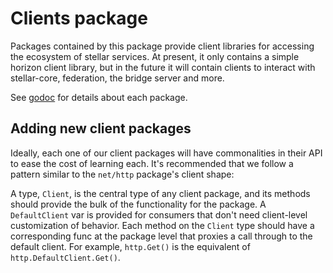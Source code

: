 # Clients package

Packages contained by this package provide client libraries for accessing the ecosystem of stellar services.  At present, it only contains a simple horizon client library, but in the future it will contain clients to interact with stellar-core, federation, the bridge server and more.

See [godoc](https://godoc.org/github.com/BonexIO/go/clients) for details about each package.

## Adding new client packages

Ideally, each one of our client packages will have commonalities in their API to ease the cost of learning each.  It's recommended that we follow a pattern similar to the `net/http` package's client shape:

A type, `Client`, is the central type of any client package, and its methods should provide the bulk of the functionality for the package.  A `DefaultClient` var is provided for consumers that don't need client-level customization of behavior.  Each method on the `Client` type should have a corresponding func at the package level that proxies a call through to the default client.  For example, `http.Get()` is the equivalent of `http.DefaultClient.Get()`.